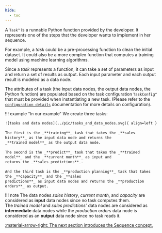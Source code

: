 ```yaml
---
hide:
  - toc
---
```


A `Task^` is a runnable Python function provided by the developer. It represents one of the
steps that the developer wants to implement in her sequence.

For example, a *task* could be a pre-processing function to clean the initial dataset. It could also be a more complex
function that computes a training model using machine learning algorithms.

Since a *task* represents a function, it can take a set of parameters as input and return a set of results as output.
Each input parameter and each output result is modeled as a data node.


The attributes of a task (the input data nodes, the output data nodes, the Python function) are populated based on
the task configuration `TaskConfig^` that must be provided when instantiating a new task. (Please refer to the
[`configuration details`](../config/task-config.md) documentation for more details on configuration).

!!! example "In our example"
    We create three tasks:

    ![tasks and data nodes](../pic/tasks_and_data_nodes.svg){ align=left }

    The first is the _**training**_ task that takes the _**sales history**_ as the input data node and returns the
    _**trained model**_ as the output data node.

    The second is the _**predict**_ task that takes the _**trained model**_ and the _**current month**_ as input and
    returns the _**sales predictions**_.

    And the third task is the _**production planning**_ task that takes the _**capacity**_ and the _**sales
    predictions**_ as input data nodes and returns the _**production orders**_ as output.


!!! note
    The data nodes _sales history_, _current month_, and _capacity_ are considered as **input**
    data nodes since no task computes them.<br/>
    The _trained model_ and _sales predictions_' data nodes are considered as **intermediate** data nodes while
    the _production orders_ data node is considered as an **output** data node since no task reads it.


[:material-arrow-right: The next section introduces the Sequence concept.](sequence.md)
